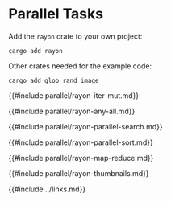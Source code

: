 # Parallel Tasks

Add the `rayon` crate to your own project:

```
cargo add rayon
```
Other crates needed for the example code:

```
cargo add glob rand image
```

{{#include parallel/rayon-iter-mut.md}}

{{#include parallel/rayon-any-all.md}}

{{#include parallel/rayon-parallel-search.md}}

{{#include parallel/rayon-parallel-sort.md}}

{{#include parallel/rayon-map-reduce.md}}

{{#include parallel/rayon-thumbnails.md}}

{{#include ../links.md}}
